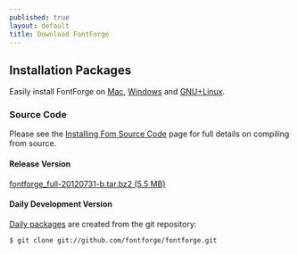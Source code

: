 ```yaml
---
published: true
layout: default
title: Download FontForge
---
```


Installation Packages
------------------------------

Easily install FontForge on [Mac](mac.html), [Windows](windows.html) and [GNU+Linux](gnulinux.html).

### Source Code

Please see the [Installing Fom Source Code](source.html) page for full details on compiling from source. 

#### Release Version

[fontforge_full-20120731-b.tar.bz2 (5.5 MB)](http://sourceforge.net/projects/fontforge/files/latest/download)

#### Daily Development Version

[Daily packages](https://build.opensuse.org/project/show?project=home%3Amonkeyiq%3Afontforge) are created from the git repository:

    $ git clone git://github.com/fontforge/fontforge.git

